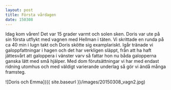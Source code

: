 ```yaml
---
layout: post
title: Första vårdagen 
date: 150308
---
```

Idag kom våren! Det var 15 grader varmt och solen sken.
Doris var ute på sin första utflykt med vagnen med Hellman i täten. 
Vi skrittade en runda på ca 40 min i lugn takt och Doris skötte sig examplariskt.
Igår tränade vi galoppfattningar i hagen och det har verkligen släppt, från att ha haft jättesvårt
 att galoppera i vänster varv så fattar hon nu båda galopperna ganska lätt med små hjälper.
Med dom förutsättningar vi har med endast ridning utomhus och med väldigt varierande underlag så 
gör vi ändå många framsteg.
 

![Doris och Emma]({{ site.baseurl }}/images/20150308_vagn2.jpg)


